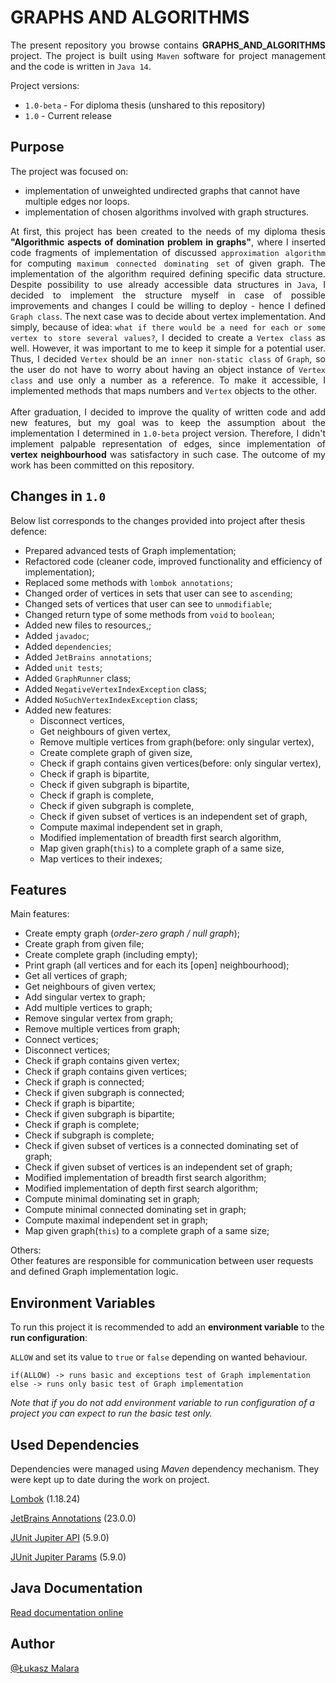 
# GRAPHS AND ALGORITHMS

<p align="justify">
The present repository you browse contains <b>GRAPHS_AND_ALGORITHMS</b> project. The project is built using 
<code>Maven</code> software for project management and the code is written in <code>Java 14</code>.
</p>

Project versions:
- `1.0-beta` - For diploma thesis (unshared to this repository)
- `1.0` - Current release

## Purpose

The project was focused on:

- implementation of unweighted undirected graphs that cannot have multiple edges nor loops.
- implementation of chosen algorithms involved with graph structures.

<p align="justify">
At first, this project has been created to the needs of my diploma thesis 
<b>"Algorithmic aspects of domination problem in graphs"</b>, where I inserted code fragments of implementation of 
discussed <code>approximation algorithm</code> for computing <code>maximum connected dominating set</code> of given graph. 
The implementation of the algorithm required defining specific data structure. Despite possibility to use already accessible 
data structures in <code>Java</code>, I decided to implement the structure myself in case of possible improvements and changes 
I could be willing to deploy - hence I defined <code>Graph class</code>. The next case was to decide about vertex implementation. 
And simply, because of idea: <code>what if there would be a need for each or some vertex to store several values?</code>, I decided to 
create a <code>Vertex class</code> as well. However, it was important to me to keep it simple for a potential user.
Thus, I decided <code>Vertex</code> should be an <code>inner non-static class</code> of <code>Graph</code>, so the user 
do not have to worry about having an object instance of <code>Vertex class</code> and use only a number as a reference. 
To make it accessible, I implemented methods that maps numbers and <code>Vertex</code> objects to the other.
<br>
<br>
After graduation, I decided to improve the quality of written code and add new features, but my goal was to keep
the assumption about the implementation I determined in <code>1.0-beta</code> project version. Therefore, I didn't 
implement palpable representation of edges, since implementation of <b>vertex neighbourhood</b> was satisfactory in such case. 
The outcome of my work has been committed on this repository.
</p>

## Changes in `1.0`

Below list corresponds to the changes provided into project after thesis defence:
- Prepared advanced tests of Graph implementation;
- Refactored code (cleaner code, improved functionality and efficiency of implementation);
- Replaced some methods with `lombok annotations`;
- Changed order of vertices in sets that user can see to `ascending`;
- Changed sets of vertices that user can see to `unmodifiable`;
- Changed return type of some methods from `void` to `boolean`;
- Added new files to resources,;
- Added `javadoc`;
- Added `dependencies`;
- Added `JetBrains annotations`;
- Added `unit tests`;
- Added `GraphRunner` class;
- Added `NegativeVertexIndexException` class;
- Added `NoSuchVertexIndexException` class;
- Added new features:
  - Disconnect vertices,
  - Get neighbours of given vertex,
  - Remove multiple vertices from graph(before: only singular vertex),
  - Create complete graph of given size,
  - Check if graph contains given vertices(before: only singular vertex),
  - Check if graph is bipartite,
  - Check if given subgraph is bipartite,
  - Check if graph is complete,
  - Check if given subgraph is complete,
  - Check if given subset of vertices is an independent set of graph,
  - Compute maximal independent set in graph,
  - Modified implementation of breadth first search algorithm,
  - Map given graph(`this`) to a complete graph of a same size,
  - Map vertices to their indexes;

## Features

Main features:
- Create empty graph (_order-zero graph / null graph_);
- Create graph from given file;
- Create complete graph (including empty);
- Print graph (all vertices and for each its [open] neighbourhood);
- Get all vertices of graph;
- Get neighbours of given vertex;
- Add singular vertex to graph;
- Add multiple vertices to graph;
- Remove singular vertex from graph;
- Remove multiple vertices from graph;
- Connect vertices;
- Disconnect vertices;
- Check if graph contains given vertex;
- Check if graph contains given vertices;
- Check if graph is connected;
- Check if given subgraph is connected;
- Check if graph is bipartite;
- Check if given subgraph is bipartite;
- Check if graph is complete;
- Check if subgraph is complete;
- Check if given subset of vertices is a connected dominating set of graph;
- Check if given subset of vertices is an independent set of graph;
- Modified implementation of breadth first search algorithm;
- Modified implementation of depth first search algorithm;
- Compute minimal dominating set in graph;
- Compute minimal connected dominating set in graph;
- Compute maximal independent set in graph;
- Map given graph(`this`) to a complete graph of a same size;

Others:
<br>
Other features are responsible for communication between user requests and defined Graph implementation logic.

## Environment Variables

To run this project it is recommended to add an **environment variable** to the **run configuration**:

`ALLOW`
and set its value to `true` or `false` depending on wanted behaviour.

```
if(ALLOW) -> runs basic and exceptions test of Graph implementation
else -> runs only basic test of Graph implementation
```

_Note that if you do not add environment variable to run configuration of a project you can expect to run the basic test only._

## Used Dependencies

Dependencies were managed using _Maven_ dependency mechanism. They were kept up to date during the work on project.

[Lombok](https://projectlombok.org/) (1.18.24)

[JetBrains Annotations](https://www.jetbrains.com/help/idea/annotating-source-code.html) (23.0.0)

[JUnit Jupiter API](https://junit.org/junit5/docs/5.9.0/api/org.junit.jupiter.api/module-summary.html) (5.9.0)

[JUnit Jupiter Params](https://junit.org/junit5/docs/5.9.0/api/org.junit.jupiter.params/module-summary.html) (5.9.0)

## Java Documentation

[Read documentation online](https://lucasmalara.github.io/graphs-and-algorithms/ "Java documentation")

## Author

[@Łukasz Malara](https://github.com/LucasMalara "author")